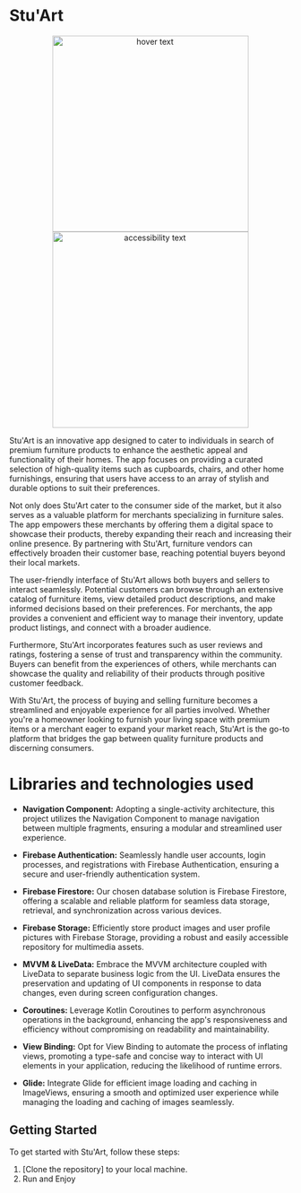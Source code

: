 # Stu'Art 
<p align="center">
  <img src="![_9df98667-b825-4c14-afcf-f4257f53ca1f](https://github.com/LAshref/StuArt/assets/125886214/882b12ff-4634-498e-ab3b-88fea8954a92)" width="350" title="hover text">
  <img src="your_relative_path_here_number_2_large_name" width="350" alt="accessibility text">
</p>

Stu'Art is an innovative app designed to cater to individuals in search of premium furniture products to enhance the aesthetic appeal and functionality of their homes. The app focuses on providing a curated selection of high-quality items such as cupboards, chairs, and other home furnishings, ensuring that users have access to an array of stylish and durable options to suit their preferences.

Not only does Stu'Art cater to the consumer side of the market, but it also serves as a valuable platform for merchants specializing in furniture sales. The app empowers these merchants by offering them a digital space to showcase their products, thereby expanding their reach and increasing their online presence. By partnering with Stu'Art, furniture vendors can effectively broaden their customer base, reaching potential buyers beyond their local markets.

The user-friendly interface of Stu'Art allows both buyers and sellers to interact seamlessly. Potential customers can browse through an extensive catalog of furniture items, view detailed product descriptions, and make informed decisions based on their preferences. For merchants, the app provides a convenient and efficient way to manage their inventory, update product listings, and connect with a broader audience.

Furthermore, Stu'Art incorporates features such as user reviews and ratings, fostering a sense of trust and transparency within the community. Buyers can benefit from the experiences of others, while merchants can showcase the quality and reliability of their products through positive customer feedback.

With Stu'Art, the process of buying and selling furniture becomes a streamlined and enjoyable experience for all parties involved. Whether you're a homeowner looking to furnish your living space with premium items or a merchant eager to expand your market reach, Stu'Art is the go-to platform that bridges the gap between quality furniture products and discerning consumers.

# Libraries and technologies used

- **Navigation Component:** Adopting a single-activity architecture, this project utilizes the Navigation Component to manage navigation between multiple fragments, ensuring a modular and streamlined user experience.

- **Firebase Authentication:** Seamlessly handle user accounts, login processes, and registrations with Firebase Authentication, ensuring a secure and user-friendly authentication system.

- **Firebase Firestore:** Our chosen database solution is Firebase Firestore, offering a scalable and reliable platform for seamless data storage, retrieval, and synchronization across various devices.

- **Firebase Storage:** Efficiently store product images and user profile pictures with Firebase Storage, providing a robust and easily accessible repository for multimedia assets.

- **MVVM & LiveData:** Embrace the MVVM architecture coupled with LiveData to separate business logic from the UI. LiveData ensures the preservation and updating of UI components in response to data changes, even during screen configuration changes.

- **Coroutines:** Leverage Kotlin Coroutines to perform asynchronous operations in the background, enhancing the app's responsiveness and efficiency without compromising on readability and maintainability.

- **View Binding:** Opt for View Binding to automate the process of inflating views, promoting a type-safe and concise way to interact with UI elements in your application, reducing the likelihood of runtime errors.

- **Glide:** Integrate Glide for efficient image loading and caching in ImageViews, ensuring a smooth and optimized user experience while managing the loading and caching of images seamlessly.

## Getting Started

To get started with Stu'Art, follow these steps:

1. [Clone the repository] to your local machine.
2. Run and Enjoy
